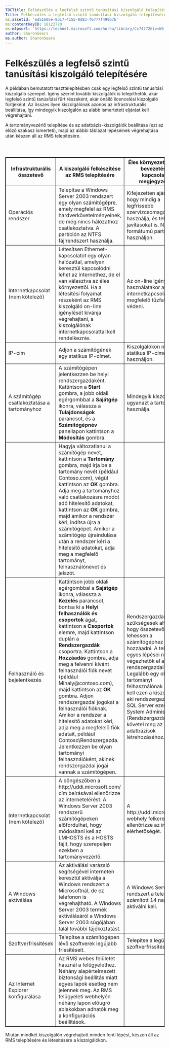 ```yaml
---
TOCTitle: Felkészülés a legfelső szintű tanúsítási kiszolgáló telepítésére
Title: Felkészülés a legfelső szintű tanúsítási kiszolgáló telepítésére
ms:assetid: 'ed51605e-8b17-4155-8d83-f6777f499b7b'
ms:contentKeyID: 18122720
ms:mtpsurl: 'https://technet.microsoft.com/hu-hu/library/Cc747726(v=WS.10)'
author: SharonSears
ms.author: SharonSears
---
```


Felkészülés a legfelső szintű tanúsítási kiszolgáló telepítésére
================================================================

A példában bemutatott teszttelepítésben csak egy legfelső szintű tanúsítási kiszolgáló szerepel. Igény szerint további kiszolgálók is telepíthetők, akár legfelső szintű tanúsítási fürt részeként, akár önálló licencelési kiszolgáló fürtjeként. Az összes ilyen kiszolgálónak azonos az infrastrukturális beállítása, így mindegyik kiszolgálón az alább ismertetett eljárást kell végrehajtani.

A tartományvezérlő telepítése és az adatbázis-kiszolgálók beállítása (ezt az előző szakasz ismerteti), majd az alábbi táblázat lépéseinek végrehajtása után készen áll az RMS telepítésére.

###  

 
<p> </p>
<table style="border:1px solid black;">
<colgroup>
<col width="33%" />
<col width="33%" />
<col width="33%" />
</colgroup>
<thead>
<tr class="header">
<th style="border:1px solid black;" >Infrastrukturális összetevő</th>
<th style="border:1px solid black;" >A kiszolgáló felkészítése az RMS telepítésére</th>
<th style="border:1px solid black;" >Éles környezetben való bevezetéssel kapcsolatos megjegyzések</th>
</tr>
</thead>
<tbody>
<tr class="odd">
<td style="border:1px solid black;">Operációs rendszer</td>
<td style="border:1px solid black;">Telepítse a Windows Server 2003 rendszert egy olyan számítógépre, amely megfelel az RMS hardverkövetelményeinek, de még nincs hálózathoz csatlakoztatva. A partíción az NTFS fájlrendszert használja.</td>
<td style="border:1px solid black;">Kifejezetten ajánljuk, hogy mindig a legfrissebb szervizcsomagot használja, és telepítse a javításokat is. NTFS formátumú partíciókat használjon.</td>
</tr>
<tr class="even">
<td style="border:1px solid black;">Internetkapcsolat
(nem kötelező)</td>
<td style="border:1px solid black;">Létesítsen Ethernet-kapcsolatot egy olyan hálózattal, amelyen keresztül kapcsolódni lehet az internethez, de el van választva az éles környezettől. Ha a létesítési folyamat részeként az RMS kiszolgáló on-line igénylését kívánja végrehajtani, a kiszolgálónak internetkapcsolattal kell rendelkeznie.</td>
<td style="border:1px solid black;">Az on-line igénylés használatakor az internetkapcsolatot megfelelő tűzfallal kell védeni.</td>
</tr>
<tr class="odd">
<td style="border:1px solid black;">IP-cím</td>
<td style="border:1px solid black;">Adjon a számítógének egy statikus IP-címet.</td>
<td style="border:1px solid black;">Kiszolgálókon mindig statikus IP-címet használjon.</td>
</tr>
<tr class="even">
<td style="border:1px solid black;">A számítógép csatlakoztatása a tartományhoz</td>
<td style="border:1px solid black;">A számítógépen jelentkezzen be helyi rendszergazdaként. Kattintson a <strong>Start</strong> gombra, a jobb oldali egérgombbal a <strong>Sajátgép</strong> ikonra, válassza a <strong>Tulajdonságok</strong> parancsot, és a <strong>Számítógépnév</strong> panellapon kattintson a <strong>Módosítás</strong> gombra.</td>
<td style="border:1px solid black;">Mindegyik kiszolgálón ugyanazt a tartományt használja.</td>
</tr>
<tr class="odd">
<td style="border:1px solid black;"> </td>
<td style="border:1px solid black;">Hagyja változatlanul a számítógép nevét, kattintson a <strong>Tartomány</strong> gombra, majd írja be a tartomány nevét (például Contoso.com), végül kattintson az <strong>OK</strong> gombra. Adja meg a tartományhoz való csatlakozásra módot adó hitelesítő adatokat, kattintson az <strong>OK</strong> gombra, majd amikor a rendszer kéri, indítsa újra a számítógépet. Amikor a számítógép újraindulása után a rendszer kéri a hitelesítő adatokat, adja meg a megfelelő tartományt, felhasználónevet és jelszót.</td>
<td style="border:1px solid black;"> </td>
</tr>
<tr class="even">
<td style="border:1px solid black;">Felhasználó és bejelentkezés</td>
<td style="border:1px solid black;">Kattintson jobb oldali egérgombbal a <strong>Sajátgép</strong> ikonra, válassza a <strong>Kezelés</strong> parancsot, bontsa ki a <strong>Helyi felhasználók és csoportok</strong> ágat, kattintson a <strong>Csoportok</strong> elemre, majd kattintson duplán a <strong>Rendszergazdák</strong> csoportra.
Kattintson a <strong>Hozzáadás</strong> gombra, adja meg a felvenni kívánt felhasználói fiók nevét (például Mihaly@contoso.com), majd kattintson az <strong>OK</strong> gombra. Adjon rendszergazdai jogokat a felhasználói fióknak. Amikor a rendszer a hitelesítő adatokat kéri, adja meg a megfelelő fiók adatait, például Contoso\Rendszergazda.
Jelentkezzen be olyan tartományi felhasználóként, akinek rendszergazdai jogai vannak a számítógépen.</td>
<td style="border:1px solid black;">Rendszergazdai jogok szükségesek ahhoz, hogy összetevőket lehessen a számítógéphez hozzáadni. A telepítés egyes lépései nem végezhetők el a helyi rendszergazdai fiókkal. Legalább egy olyan tartományi felhasználónak léteznie kell ezen a kiszolgálón, aki rendszergazda is. Az SQL Server ezenkívül System Administrator (Rendszergazda) jogokat követel meg az új adatbázisok létrehozásához.</td>
</tr>
<tr class="odd">
<td style="border:1px solid black;">Internetkapcsolat
(nem kötelező)</td>
<td style="border:1px solid black;">A böngészőben a http://uddi.microsoft.com/ cím beírásával ellenőrizze az internetelérést. A Windows Server 2003 rendszerű számítógépeken előfordulhat, hogy módosítani kell az LMHOSTS és a HOSTS fájlt, hogy szerepeljen ezekben a tartományvezérlő.</td>
<td style="border:1px solid black;">A http://uddi.microsoft.com webhely felkeresésével ellenőrizze az internet elérhetőségét.</td>
</tr>
<tr class="even">
<td style="border:1px solid black;">A Windows aktiválása</td>
<td style="border:1px solid black;">Az aktiválási varázsló segítségével interneten keresztül aktiválja a Windows rendszert a Microsoftnál, de ez telefonon is végrehajtható. A Windows Server 2003 termék aktiválásáról a Windows Server 2003 súgójában talál további tájékoztatást.</td>
<td style="border:1px solid black;">A Windows Server 2003 rendszert a telepítésétől számított 14 napon belül aktiválni kell.</td>
</tr>
<tr class="odd">
<td style="border:1px solid black;">Szoftverfrissítések</td>
<td style="border:1px solid black;">Telepítse a számítógépen lévő szoftverek legújabb frissítéseit.</td>
<td style="border:1px solid black;">Telepítse a legújabb szoftverfrissítéseket.</td>
</tr>
<tr class="even">
<td style="border:1px solid black;">Az Internet Explorer konfigurálása</td>
<td style="border:1px solid black;">Az RMS webes felületet használ a felügyelethez. Néhány alapértelmezett biztonsági beállítás miatt egyes lapok esetleg nem jelennek meg. Az RMS felügyeleti webhelyén néhány lapon előugró ablakokban adhatók meg a konfigurációs beállítások.</td>
<td style="border:1px solid black;"> </td>
</tr>
</tbody>
</table>
  
Miután mindkét kiszolgálón végrehajtott minden fenti lépést, készen áll az RMS telepítésére és létesítésére a kiszolgálókon.
